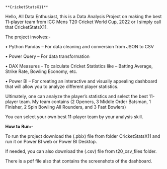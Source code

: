                                                           **CricketStatsX11**

Hello, All Data Enthusiast, this is a Data Analysis Project on making the best 11-player team from ICC Mens T20 Cricket World Cup, 2022 or I simply call that CricketStatsX11.

The project involves:-

•	Python Pandas – For data cleaning and conversion from JSON to CSV

•	Power Query – For data transformation

•	DAX Measures -  To calculate Cricket Statistics like – Batting Average, Strike Rate, Bowling Economy, etc.

•	 Power BI – For creating an interactive and visually appealing dashboard that will allow you to analyze different player statistics.

Ultimately, one can analyze the player’s statistics and select the best 11-player team. My team contains (2 Openers, 3 Middle Order Batsman, 1 Finisher, 2 Spin Bowling All Rounders, and 3 Fast Bowlers)

You can select your own best 11-player team by your analysis skill.

**How to Run:-**

To run the project download the (.pbix) file from folder CricketStatsX11 and run it on Power BI web or Power BI Desktop.

If needed, you can also download the (.csv) file from t20_csv_files folder.

There is a pdf file also that contains the screenshots of the dashboard.
